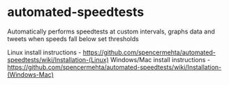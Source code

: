 # automated-speedtests  

Automatically performs speedtests at custom intervals, graphs data and tweets when speeds fall below set thresholds  

Linux install instructions - https://github.com/spencermehta/automated-speedtests/wiki/Installation-(Linux)
Windows/Mac install instructions - https://github.com/spencermehta/automated-speedtests/wiki/Installation-(Windows-Mac)